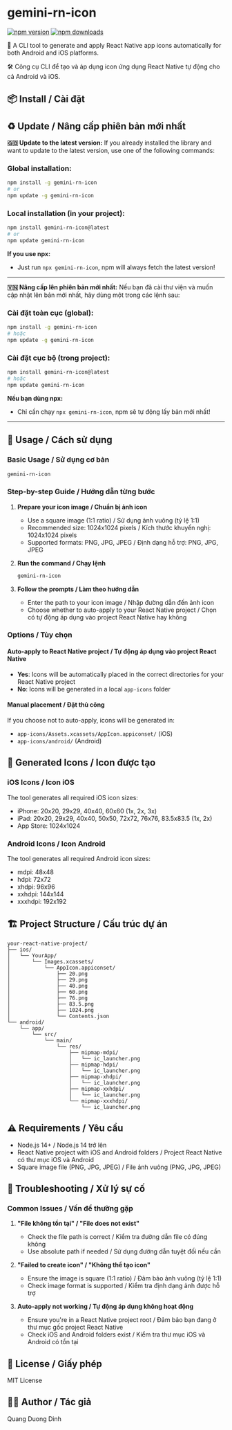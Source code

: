 # gemini-rn-icon

[![npm version](https://badge.fury.io/js/gemini-rn-icon.svg)](https://badge.fury.io/js/gemini-rn-icon)
[![npm downloads](https://img.shields.io/npm/dm/gemini-rn-icon.svg)](https://www.npmjs.com/package/gemini-rn-icon)

🎯 A CLI tool to generate and apply React Native app icons automatically for both Android and iOS platforms.

🛠️ Công cụ CLI để tạo và áp dụng icon ứng dụng React Native tự động cho cả Android và iOS.

## 📦 Install / Cài đặt

## ♻️ Update / Nâng cấp phiên bản mới nhất

**🇬🇧 Update to the latest version:**
If you already installed the library and want to update to the latest version, use one of the following commands:

### Global installation:

```bash
npm install -g gemini-rn-icon
# or
npm update -g gemini-rn-icon
```

### Local installation (in your project):

```bash
npm install gemini-rn-icon@latest
# or
npm update gemini-rn-icon
```

**If you use npx:**

- Just run `npx gemini-rn-icon`, npm will always fetch the latest version!

---

**🇻🇳 Nâng cấp lên phiên bản mới nhất:**
Nếu bạn đã cài thư viện và muốn cập nhật lên bản mới nhất, hãy dùng một trong các lệnh sau:

### Cài đặt toàn cục (global):

```bash
npm install -g gemini-rn-icon
# hoặc
npm update -g gemini-rn-icon
```

### Cài đặt cục bộ (trong project):

```bash
npm install gemini-rn-icon@latest
# hoặc
npm update gemini-rn-icon
```

**Nếu bạn dùng npx:**

- Chỉ cần chạy `npx gemini-rn-icon`, npm sẽ tự động lấy bản mới nhất!

---

## 📖 Usage / Cách sử dụng

### Basic Usage / Sử dụng cơ bản

```bash
gemini-rn-icon
```

### Step-by-step Guide / Hướng dẫn từng bước

1. **Prepare your icon image / Chuẩn bị ảnh icon**

   - Use a square image (1:1 ratio) / Sử dụng ảnh vuông (tỷ lệ 1:1)
   - Recommended size: 1024x1024 pixels / Kích thước khuyến nghị: 1024x1024 pixels
   - Supported formats: PNG, JPG, JPEG / Định dạng hỗ trợ: PNG, JPG, JPEG

2. **Run the command / Chạy lệnh**

   ```bash
   gemini-rn-icon
   ```

3. **Follow the prompts / Làm theo hướng dẫn**
   - Enter the path to your icon image / Nhập đường dẫn đến ảnh icon
   - Choose whether to auto-apply to your React Native project / Chọn có tự động áp dụng vào project React Native hay không

### Options / Tùy chọn

#### Auto-apply to React Native project / Tự động áp dụng vào project React Native

- **Yes**: Icons will be automatically placed in the correct directories for your React Native project
- **No**: Icons will be generated in a local `app-icons` folder

#### Manual placement / Đặt thủ công

If you choose not to auto-apply, icons will be generated in:

- `app-icons/Assets.xcassets/AppIcon.appiconset/` (iOS)
- `app-icons/android/` (Android)

## 📱 Generated Icons / Icon được tạo

### iOS Icons / Icon iOS

The tool generates all required iOS icon sizes:

- iPhone: 20x20, 29x29, 40x40, 60x60 (1x, 2x, 3x)
- iPad: 20x20, 29x29, 40x40, 50x50, 72x72, 76x76, 83.5x83.5 (1x, 2x)
- App Store: 1024x1024

### Android Icons / Icon Android

The tool generates all required Android icon sizes:

- mdpi: 48x48
- hdpi: 72x72
- xhdpi: 96x96
- xxhdpi: 144x144
- xxxhdpi: 192x192

## 🏗️ Project Structure / Cấu trúc dự án

```
your-react-native-project/
├── ios/
│   └── YourApp/
│       └── Images.xcassets/
│           └── AppIcon.appiconset/
│               ├── 20.png
│               ├── 29.png
│               ├── 40.png
│               ├── 60.png
│               ├── 76.png
│               ├── 83.5.png
│               ├── 1024.png
│               └── Contents.json
└── android/
    └── app/
        └── src/
            └── main/
                └── res/
                    ├── mipmap-mdpi/
                    │   └── ic_launcher.png
                    ├── mipmap-hdpi/
                    │   └── ic_launcher.png
                    ├── mipmap-xhdpi/
                    │   └── ic_launcher.png
                    ├── mipmap-xxhdpi/
                    │   └── ic_launcher.png
                    └── mipmap-xxxhdpi/
                        └── ic_launcher.png
```

## ⚠️ Requirements / Yêu cầu

- Node.js 14+ / Node.js 14 trở lên
- React Native project with iOS and Android folders / Project React Native có thư mục iOS và Android
- Square image file (PNG, JPG, JPEG) / File ảnh vuông (PNG, JPG, JPEG)

## 🔧 Troubleshooting / Xử lý sự cố

### Common Issues / Vấn đề thường gặp

1. **"File không tồn tại" / "File does not exist"**

   - Check the file path is correct / Kiểm tra đường dẫn file có đúng không
   - Use absolute path if needed / Sử dụng đường dẫn tuyệt đối nếu cần

2. **"Failed to create icon" / "Không thể tạo icon"**

   - Ensure the image is square (1:1 ratio) / Đảm bảo ảnh vuông (tỷ lệ 1:1)
   - Check image format is supported / Kiểm tra định dạng ảnh được hỗ trợ

3. **Auto-apply not working / Tự động áp dụng không hoạt động**
   - Ensure you're in a React Native project root / Đảm bảo bạn đang ở thư mục gốc project React Native
   - Check iOS and Android folders exist / Kiểm tra thư mục iOS và Android có tồn tại

## 📄 License / Giấy phép

MIT License

## 👨‍💻 Author / Tác giả

Quang Duong Dinh
